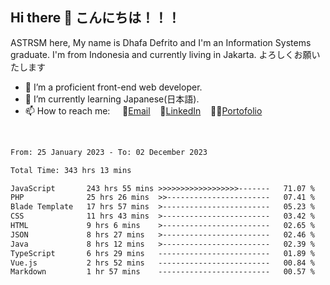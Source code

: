 ## Hi there 👋 こんにちは！！！
ASTRSM here, My name is Dhafa Defrito and I'm an Information Systems graduate. I'm from Indonesia and currently living in Jakarta. よろしくお願いたします

- 🔭 I’m a proficient front-end web developer.
- 🌱 I’m currently learning Japanese(日本語).
- 📫 How to reach me: &nbsp;&nbsp;&nbsp;&nbsp;📧[Email](ddefrito@gmail.com)&nbsp;&nbsp;&nbsp;&nbsp;💼[LinkedIn](https://www.linkedin.com/in/dhafa-defrita-rama-yudistira-9357a9229/)&nbsp;&nbsp;&nbsp;&nbsp;👨‍🎨[Portofolio](https://ddefrito.vercel.app/)
<br>
<!-- <p align="left">
<a href="https://github.com/ASTRSM">
  <img height="180em" src="https://github-readme-stats-eight-theta.vercel.app/api?username=ASTRSM&show_icons=true&theme=dracula&include_all_commits=true&count_private=true"/>
  <img height="180em" src="https://github-readme-stats-eight-theta.vercel.app/api/top-langs/?username=ASTRSM&layout=compact&langs_count=8&theme=dracula"/>
</a>
</p> -->

<!--START_SECTION:waka-->

```txt
From: 25 January 2023 - To: 02 December 2023

Total Time: 343 hrs 13 mins

JavaScript       243 hrs 55 mins >>>>>>>>>>>>>>>>>>-------   71.07 %
PHP              25 hrs 26 mins  >>-----------------------   07.41 %
Blade Template   17 hrs 57 mins  >------------------------   05.23 %
CSS              11 hrs 43 mins  >------------------------   03.42 %
HTML             9 hrs 6 mins    >------------------------   02.65 %
JSON             8 hrs 27 mins   >------------------------   02.46 %
Java             8 hrs 12 mins   >------------------------   02.39 %
TypeScript       6 hrs 29 mins   -------------------------   01.89 %
Vue.js           2 hrs 52 mins   -------------------------   00.84 %
Markdown         1 hr 57 mins    -------------------------   00.57 %
```

<!--END_SECTION:waka-->

